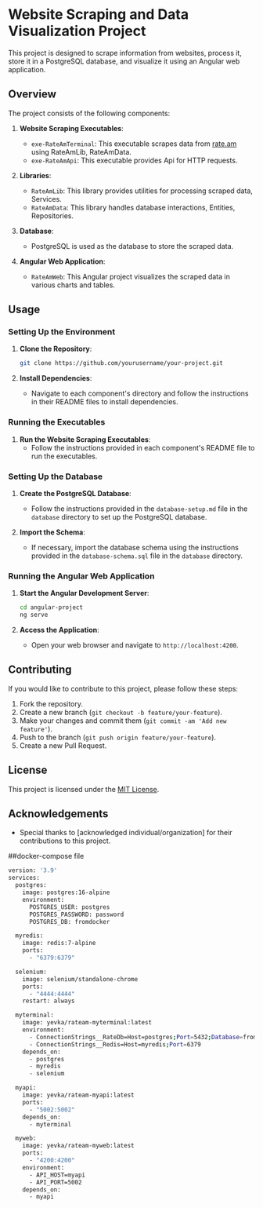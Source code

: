 # Website Scraping and Data Visualization Project

This project is designed to scrape information from websites, process it, store it in a PostgreSQL database, and visualize it using an Angular web application.

## Overview

The project consists of the following components:

1. **Website Scraping Executables**:
   - `exe-RateAmTerminal`: This executable scrapes data from [rate.am](https://rate.am/) using RateAmLib, RateAmData.
   - `exe-RateAmApi`: This executable provides Api for HTTP requests.

2. **Libraries**:
   - `RateAmLib`: This library provides utilities for processing scraped data, Services.
   - `RateAmData`: This library handles database interactions, Entities, Repositories.

3. **Database**:
   - PostgreSQL is used as the database to store the scraped data.

4. **Angular Web Application**:
   - `RateAmWeb`: This Angular project visualizes the scraped data in various charts and tables.

## Usage

### Setting Up the Environment

1. **Clone the Repository**:
   ```bash
   git clone https://github.com/yourusername/your-project.git
   ```

2. **Install Dependencies**:
   - Navigate to each component's directory and follow the instructions in their README files to install dependencies.

### Running the Executables

1. **Run the Website Scraping Executables**:
   - Follow the instructions provided in each component's README file to run the executables.

### Setting Up the Database

1. **Create the PostgreSQL Database**:
   - Follow the instructions provided in the `database-setup.md` file in the `database` directory to set up the PostgreSQL database.

2. **Import the Schema**:
   - If necessary, import the database schema using the instructions provided in the `database-schema.sql` file in the `database` directory.

### Running the Angular Web Application

1. **Start the Angular Development Server**:
   ```bash
   cd angular-project
   ng serve
   ```

2. **Access the Application**:
   - Open your web browser and navigate to `http://localhost:4200`.

## Contributing

If you would like to contribute to this project, please follow these steps:

1. Fork the repository.
2. Create a new branch (`git checkout -b feature/your-feature`).
3. Make your changes and commit them (`git commit -am 'Add new feature'`).
4. Push to the branch (`git push origin feature/your-feature`).
5. Create a new Pull Request.

## License

This project is licensed under the [MIT License](LICENSE).

## Acknowledgements

- Special thanks to [acknowledged individual/organization] for their contributions to this project.


##docker-compose file 

```bash
version: '3.9'
services:
  postgres:
    image: postgres:16-alpine
    environment:
      POSTGRES_USER: postgres
      POSTGRES_PASSWORD: password
      POSTGRES_DB: fromdocker

  myredis:
    image: redis:7-alpine
    ports:
      - "6379:6379"

  selenium:
    image: selenium/standalone-chrome
    ports:
      - "4444:4444"
    restart: always

  myterminal:
    image: yevka/rateam-myterminal:latest
    environment:
      - ConnectionStrings__RateDb=Host=postgres;Port=5432;Database=fromdocker;Username=postgres;Password=password
      - ConnectionStrings__Redis=Host=myredis;Port=6379
    depends_on:
      - postgres
      - myredis
      - selenium

  myapi:
    image: yevka/rateam-myapi:latest
    ports:
      - "5002:5002"
    depends_on:
      - myterminal

  myweb:
    image: yevka/rateam-myweb:latest
    ports:
      - "4200:4200"
    environment:
      - API_HOST=myapi
      - API_PORT=5002
    depends_on:
      - myapi
```
